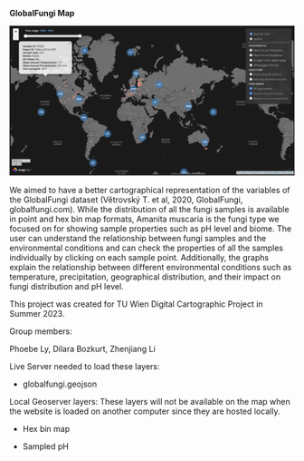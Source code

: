 <b>GlobalFungi Map </b>

<img src="png/points.png">

We aimed to have a better cartographical representation of the variables of the GlobalFungi dataset (Větrovský T. et al, 2020, GlobalFungi, globalfungi.com). While the distribution of all the fungi samples is available in point and hex bin map formats, Amanita muscaria is the fungi type we focused on for showing sample properties such as pH level and biome. The user can understand the relationship between fungi samples and the environmental conditions and can check the properties of all the samples individually by clicking on each sample point. Additionally, the graphs explain the relationship between different environmental conditions such as temperature, precipitation, geographical distribution, and their impact on fungi distribution and pH level.

This project was created for TU Wien Digital Cartographic Project in Summer 2023.


Group members:

Phoebe Ly, Dilara Bozkurt, Zhenjiang Li

Live Server needed to load these layers:

- globalfungi.geojson

Local Geoserver layers: These layers will not be available on the map when the website is loaded on another computer since they are hosted locally. 

- Hex bin map

- Sampled pH
